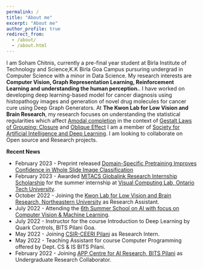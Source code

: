 ```yaml
---
permalink: /
title: "About me"
excerpt: "About me"
author_profile: true
redirect_from: 
  - /about/
  - /about.html
---
```


I am Soham Chitnis, currently a pre-final year student at Birla Institute of Technology and Science,K.K Birla Goa Campus pursuring undergrad in Computer Science with a minor in Data Science. My research interests are **Computer Vision, Graph Representation Learning, Reinforcement Learning and understanding the human perception.**. I have worked on developing deep learning-based model for cancer diagnosis using histopathogy images and generation of novel drug molecules for cancer cure using Deep Graph Generators. At **The Kwon Lab for Low Vision and Brain Research**, my research focuses on understanding the statistical regularities which affect [Amodal completion](https://en.wikipedia.org/wiki/Amodal_completion) in the context of [Gestalt Laws of Grouping: Closure](https://en.wikipedia.org/wiki/Principles_of_grouping) and [Oblique Effect](https://en.wikipedia.org/wiki/Oblique_effect)  I am a member of [Society for Artificial Intelligence and Deep Learning](https://www.saidl.in/). I am looking to collaborate on Open source and Research projects. 


**Recent News**

* February 2023 - Preprint released [Domain-Specific Pretraining Improves Confidence in Whole Slide Image Classification](https://arxiv.org/abs/2302.09833)
* February 2023 - Awarded [MITACS Globalink Research Internship Scholarship](https://www.mitacs.ca/en/programs/globalink/globalink-research-internship) for the summer internship at [Visual Computing Lab, Ontario Tech University](http://vclab.science.uoit.ca/).
* October 2022 - Joining the [Kwon Lab for Low Vision and Brain Research, Northeastern University](https://kwonlab.sites.northeastern.edu/) as Research Assistant.
* July 2022 - Attending the [6th Summer School on AI with focus on Computer Vision & Machine Learning](http://cvit.iiit.ac.in/summerschool2022/index.php).
* July 2022 - Instructor for the course Introduction to Deep Learning by Quark Controls, BITS Pilani Goa.
* May 2022 - Joining [CSIR-CEERI Pilani](https://www.ceeri.res.in/) as Research Intern.
* May 2022 - Teaching Assistant for course Computer Programming offered by Dept. CS & IS BITS Pilani.
* February 2022 - Joining [APP Centre for AI Research, BITS Pilani](https://www.bits-pilani.ac.in/appcair/) as Undergraduate Research Collaborator.
